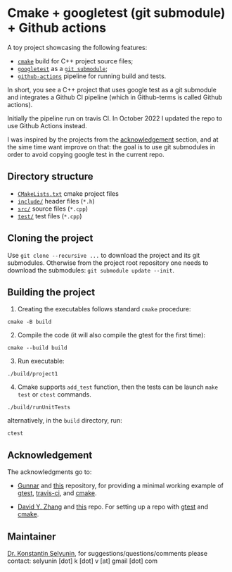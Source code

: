 # Cmake + googletest (git submodule) + Github actions

A toy project showcasing the following features:
* [`cmake`](https://cmake.org/) build for C++ project source files;
* [`googletest`](https://github.com/google/googletest) 
  as a [`git submodule`](https://git-scm.com/book/en/v2/Git-Tools-Submodules);
* [`github-actions`](https://docs.github.com/en/actions) pipeline for running build and tests. 

In short, you see a C++ project that uses google test as a 
git submodule and integrates a Github CI pipeline 
(which in Github-terms is called Github actions).

Initially the pipeline run on travis CI. 
In October 2022 I updated the repo to use Github Actions instead.

I was inspired by the projects from the [acknowledgement](#acknowledgement)
section, and at the sime time want improve on that: the goal is to use 
git submodules in order to avoid copying google test in the current repo.

## Directory structure
* [`CMakeLists.txt`](./CMakeLists.txt) cmake project files
* [`include/`](./include) header files (`*.h`)
* [`src/`](./src) source files (`*.cpp`)
* [`test/`](./test) test files  (`*.cpp`)

## Cloning the project
Use `git clone --recursive ...` to download the project and its git submodules.
Otherwise from the project root repository one needs to download the submodules: 
`git submodule update --init`.

## Building the project
1. Creating the executables follows standard `cmake` procedure:
```
cmake -B build
```

2. Compile the code (it will also compile the gtest for the first time):
```
cmake --build build
```

3. Run executable:
```
./build/project1
```

4. Cmake supports `add_test` function, then the tests can be launch 
`make test` or `ctest` commands.
```
./build/runUnitTests
```

alternatively, in the `build` directory, run:
```
ctest
```

## Acknowledgement
The acknowledgments go to:
* [Gunnar](https://github.com/gujans) and
 [this](https://github.com/gujans/travis-gtest-cmake-example)
 repository, for providing a minimal working example of
 [gtest](https://github.com/google/googletest), 
 [travis-ci](https://travis-ci.org/), and 
 [cmake](https://cmake.org/).  
 
 
* [David Y. Zhang](https://github.com/dmonopoly) and 
[this](https://github.com/dmonopoly/gtest-cmake-example) 
repo. For setting up a repo with 
[gtest](https://github.com/google/googletest) and 
[cmake](https://cmake.org/).


## Maintainer

[Dr. Konstantin Selyunin](https://selyunin.github.io/), for
suggestions/questions/comments please contact: selyunin [dot] k [dot] v [at] gmail [dot] com
